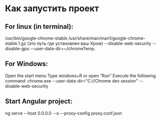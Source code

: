 # Как запустить проект
## For linux (in terminal):
/usr/bin/google-chrome-stable /usr/share/man/man1/google-chrome-stable.1.gz (это путь где установлен ваш Хром) --disable-web-security --disable-gpu --user-data-dir=~/chromeTemp.
## For Windows:
Open the start menu
Type windows+R or open “Run”
Execute the following command: chrome.exe --user-data-dir="C://Chrome dev session" --disable-web-security
## Start Angular project:
ng serve --host 0.0.0.0 --o --proxy-config proxy.conf.json

